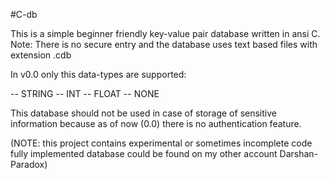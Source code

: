 #C-db

This is a simple beginner friendly key-value pair database written in ansi C.
Note: There is no secure entry and the database uses text based files with extension .cdb

In v0.0 only this data-types are supported:

-- STRING
-- INT
-- FLOAT
-- NONE

This database should not be used in case of storage of sensitive information because as of now (0.0) there is no authentication feature.

(NOTE: this project contains experimental or sometimes incomplete code fully implemented database could be found on my other account Darshan-Paradox)
